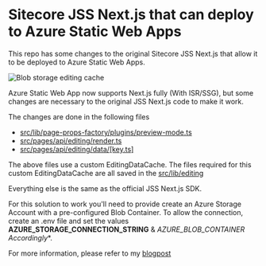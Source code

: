 # Sitecore JSS Next.js that can deploy to Azure Static Web Apps
This repo has some changes to the original Sitecore JSS Next.js that allow it to be deployed to Azure Static Web Apps.


![Blob storage editing cache](https://www.erwinsmit.com/static/57715677ddc24328f7ffb5132cc1efed/05649/new-architecture.png)

Azure Static Web App now supports Next.js fully (With ISR/SSG), but some changes are necessary to the original JSS Next.js code to make it work.

The changes are done in the following files
- [src/lib/page-props-factory/plugins/preview-mode.ts](src/lib/page-props-factory/plugins/preview-mode.ts)
- [src/pages/api/editing/render.ts](src/pages/api/editing/render.ts)
- [src/pages/api/editing/data/[key.ts]](src/pages/api/editing/data/%5Bkey%5D.ts)

The above files use a custom EditingDataCache. The files required for this custom EditingDataCache are all saved in the [src/lib/editing]('lib/editing')

Everything else is the same as the official JSS Next.js SDK.

For this solution to work you'll need to provide create an Azure Storage Account with a pre-configured Blob Container. To allow the connection, create an .env file and set the values **AZURE_STORAGE_CONNECTION_STRING** & **AZURE_BLOB_CONTAINER* Accordingly**. 

For more information, please refer to my [blogpost](https://www.erwinsmit.com/sitecore-jss-nextjs-on-azure-static-web-app/)
